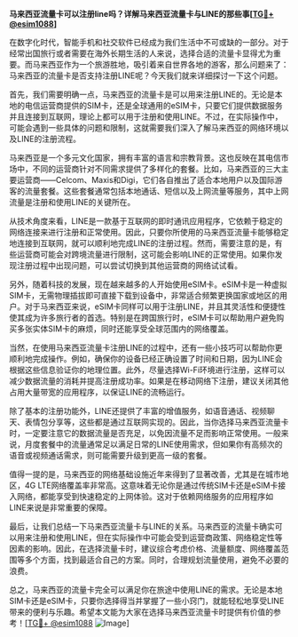 **马来西亚流量卡可以注册line吗？详解马来西亚流量卡与LINE的那些事[[TG💪+ @esim1088](https://t.me/s/esim1088)]**

在数字化时代，智能手机和社交软件已经成为我们生活中不可或缺的一部分。对于经常出国旅行或者需要在海外长期生活的人来说，选择合适的流量卡显得尤为重要。而马来西亚作为一个旅游胜地，吸引着来自世界各地的游客，那么问题来了：马来西亚的流量卡是否支持注册LINE呢？今天我们就来详细探讨一下这个问题。

首先，我们需要明确一点，马来西亚的流量卡是可以用来注册LINE的。无论是本地的电信运营商提供的SIM卡，还是全球通用的eSIM卡，只要它们提供数据服务并且连接到互联网，理论上都可以用于注册和使用LINE。不过，在实际操作中，可能会遇到一些具体的问题和限制，这就需要我们深入了解马来西亚的网络环境以及LINE的注册流程。

马来西亚是一个多元文化国家，拥有丰富的语言和宗教背景。这也反映在其电信市场中，不同的运营商针对不同需求提供了多样化的套餐。比如，马来西亚的三大主要运营商——Celcom、Maxis和Digi，它们各自推出了适合本地用户以及国际游客的流量套餐。这些套餐通常包括本地通话、短信以及上网流量等服务，其中上网流量是注册和使用LINE的关键所在。

从技术角度来看，LINE是一款基于互联网的即时通讯应用程序，它依赖于稳定的网络连接来进行注册和正常使用。因此，只要你所使用的马来西亚流量卡能够稳定地连接到互联网，就可以顺利地完成LINE的注册过程。然而，需要注意的是，有些运营商可能会对跨境流量进行限制，这可能会影响LINE的正常使用。如果你发现注册过程中出现问题，可以尝试切换到其他运营商的网络试试看。

另外，随着科技的发展，现在越来越多的人开始使用eSIM卡。eSIM卡是一种虚拟SIM卡，无需物理插拔即可直接下载到设备中，非常适合频繁更换国家或地区的用户。对于马来西亚来说，eSIM卡同样可以用于注册LINE，并且其灵活性和便捷性使其成为许多旅行者的首选。特别是在跨国旅行时，eSIM卡可以帮助用户避免购买多张实体SIM卡的麻烦，同时还能享受全球范围内的网络覆盖。

当然，在使用马来西亚流量卡注册LINE的过程中，还有一些小技巧可以帮助你更顺利地完成操作。例如，确保你的设备已经正确设置了时间和日期，因为LINE会根据这些信息验证你的地理位置。此外，尽量选择Wi-Fi环境进行注册，这样可以减少数据流量的消耗并提高注册成功率。如果是在移动网络下注册，建议关闭其他占用大量带宽的应用程序，以保证LINE的流畅运行。

除了基本的注册功能外，LINE还提供了丰富的增值服务，如语音通话、视频聊天、表情包分享等，这些都是通过互联网实现的。因此，当你选择马来西亚流量卡时，一定要注意它的数据流量是否充足，以免因流量不足而影响正常使用。一般来说，月度套餐中的流量通常足以满足日常的LINE使用需求，但如果你有高频次的语音或视频通话需求，则可能需要升级到更高一级的套餐。

值得一提的是，马来西亚的网络基础设施近年来得到了显著改善，尤其是在城市地区，4G LTE网络覆盖率非常高。这意味着无论你是通过传统SIM卡还是eSIM卡接入网络，都能享受到快速稳定的上网体验。这对于依赖网络服务的应用程序如LINE来说是非常重要的保障。

最后，让我们总结一下马来西亚流量卡与LINE的关系。马来西亚的流量卡确实可以用来注册和使用LINE，但在实际操作中可能会受到运营商政策、网络稳定性等因素的影响。因此，在选择流量卡时，建议综合考虑价格、流量额度、网络覆盖范围等多个方面，找到最适合自己的方案。同时，合理规划流量使用，避免不必要的浪费。

总之，马来西亚的流量卡完全可以满足你在旅途中使用LINE的需求。无论是本地SIM卡还是eSIM卡，只要你选择得当并掌握了一些小窍门，就能轻松地享受LINE带来的便利与乐趣。希望本文能为大家在选择马来西亚流量卡时提供有价值的参考！[[TG💪+ @esim1088](https://t.me/s/esim1088) ![Image](https://i.postimg.cc/4NQfJmqS/Snipaste-2025-05-13-00-14-12.png)]